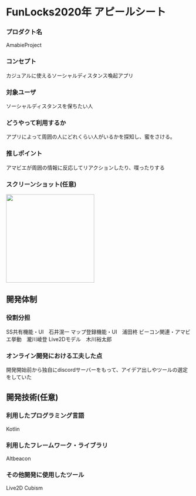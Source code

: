 # FunLocks2020年 アピールシート

### プロダクト名
AmabieProject

### コンセプト
カジュアルに使えるソーシャルディスタンス喚起アプリ

### 対象ユーザ
ソーシャルディスタンスを保ちたい人

### どうやって利用するか
アプリによって周囲の人にどれくらい人がいるかを探知し、蜜をさける。

### 推しポイント
アマビエが周囲の情報に反応してリアクションしたり、喋ったりする

### スクリーンショット(任意)

<span>
<img src="https://user-images.githubusercontent.com/17905349/102667875-d4d8a100-41cd-11eb-8bce-4410ca49a3ac.png" width="240">
</span>

## 開発体制
### 役割分担
SS共有機能・UI　石井滉一
マップ登録機能・UI　浦田柊
ビーコン関連・アマビエ挙動　瀧川崚登
Live2Dモデル　木川裕太郎

### オンライン開発における工夫した点
開発開始前から独自にdiscordサーバーをもって、アイデア出しやツールの選定をしていた

## 開発技術(任意)
### 利用したプログラミング言語
Kotlin

### 利用したフレームワーク・ライブラリ
Altbeacon

### その他開発に使用したツール
Live2D Cubism
